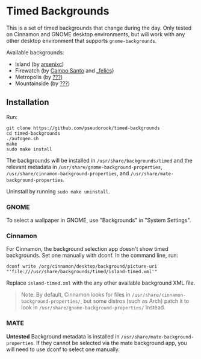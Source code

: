 # Timed Backgrounds

This is a set of timed backgrounds that change during the day. Only tested on
Cinnamon and GNOME desktop environments, but will work with any other desktop
environment that supports `gnome-backgrounds`.

Available backgrounds:
 * Island (by [arsenixc](https://arsenixc.deviantart.com/gallery/))
 * Firewatch (by [Campo Santo](https://blog.camposanto.com/post/138965082204/firewatch-launch-wallpaper-when-we-redid-the) and [\_felics](https://www.reddit.com/r/Firewatch/comments/458ohf/i_made_a_night_version_of_the_launch_wallpaper/))
 * Metropolis (by [???](https://imgur.com/a/JH7RJ#2))
 * Mountainside (by [???](https://imgur.com/a/vqb7Q))


## Installation

Run:
```
git clone https://github.com/pseudorook/timed-backgrounds
cd timed-backgrounds
./autogen.sh
make
sudo make install
```

The backgrounds will be installed in `/usr/share/backgrounds/timed` and the
relevant metadata in `/usr/share/gnome-background-properties`,
`/usr/share/cinnamon-background-properties`, and
`/usr/share/mate-background-properties`.

Uninstall by running `sudo make uninstall`.


### GNOME

To select a wallpaper in GNOME, use "Backgrounds" in "System Settings".


### Cinnamon

For Cinnamon, the background selection app doesn't show timed backgrounds. Set
one manually with dconf. In the command line, run:

```
dconf write /org/cinnamon/desktop/background/picture-uri "'file:///usr/share/backgrounds/timed/island-timed.xml'"
```

Replace `island-timed.xml` with the any other available background XML file.

> Note: By default, Cinnamon looks for files in
`/usr/share/cinnamon-background-properties/`, but some distros (such as Arch)
patch it to look in `/usr/share/gnome-background-properties/` instead.


### MATE

**Untested** Background metadata is installed in
`/usr/share/mate-background-properties`. If they cannot be selected via the
mate background app, you will need to use dconf to select one manually.
